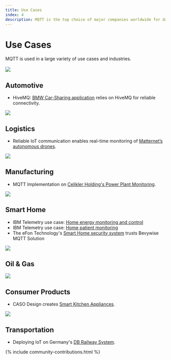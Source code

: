 ```yaml
---
title: Use Cases
index: 4
description: MQTT is the top choice of major companies worldwide for data exchange with constrained devices and server applications.
---
```


<div class="content-floating">
<h1>Use Cases</h1>
MQTT is used in a large variety of use cases and industries. 
<br/><br/>
   <section id="use-cases">
      <article class="use-case">
         <img src="{{ '/assets/img/automotive.jpg' | relative_url }}" class="use-case-img">
         <div class="use-case-description">
            <h2 id="automotive">Automotive</h2>
            <ul>
               <li>HiveMQ: <a href="https://www.hivemq.com/case-studies/bmw-mobility-services/">BMW Car-Sharing application</a> relies on HiveMQ for reliable connectivity.</li>
            </ul>
         </div>
      </article>
   <!-- Use Case Category -->
      <article class="use-case">
         <img src="{{ '/assets/img/logistics.jpg' | relative_url }}" class="use-case-img">
         <div class="use-case-description">
            <h2 id="logistics">Logistics</h2>
            <ul>
               <li>Reliable IoT communication enables real-time monitoring of <a href="https://www.hivemq.com/case-studies/matternet/">Matternet’s autonomous drones</a>.</li>
            </ul>
         </div>
      </article>
   <!-- Use Case Category -->
      <article class="use-case">
         <img src="{{ '/assets/img/manufacturing.jpg' | relative_url }}" class="use-case-img">
         <div class="use-case-description">
            <h2 id="manufacturing">Manufacturing</h2>
            <ul>
               <li>MQTT Implementation on <a href="https://www.bevywise.com/blog/iot-success-stories-mqtt-broker-celikler-holding/">Celikler Holding's Power Plant Monitoring</a>.</li>
            </ul>
         </div>
      </article>
   <!-- Use Case Category -->
      <article class="use-case">
         <img src="{{ '/assets/img/smart-home.jpg' | relative_url }}" class="use-case-img">
         <div class="use-case-description">
            <h2 id="smarthome">Smart Home</h2>
            <ul>
               <li>IBM Telemetry use case: <a href="https://www.ibm.com/support/knowledgecenter/en/SSFKSJ_8.0.0/com.ibm.mq.pro.doc/q002790_.htm">Home energy monitoring and control</a></li>
               <li>IBM Telemetry use case: <a href="https://www.ibm.com/support/knowledgecenter/en/SSFKSJ_8.0.0/com.ibm.mq.pro.doc/q002780_.htm">Home patient monitoring</a></li>
               <li>The eFon Technology's <a href="https://www.bevywise.com/blog/iot-home-security-system-mqtt-broker/">Smart Home security system</a> trusts Bevywise MQTT Solution</li>
            </ul>
         </div>
      </article>
   <!-- Use Case Category -->
      <article class="use-case">
         <img src="{{ '/assets/img/oil-and-gas.jpg' | relative_url }}" class="use-case-img">
         <div class="use-case-description">
            <h2 id="oil-gas">Oil &amp; Gas</h2>
         </div>
      </article>
   <!-- Use Case Category -->
      <article class="use-case">
         <img src="{{ '/assets/img/consumer-products.jpg' | relative_url }}" class="use-case-img">
         <div class="use-case-description">
            <h2 id="consumer-products">Consumer Products</h2>
            <ul>
               <li>CASO Design creates <a href="https://www.hivemq.com/case-studies/caso/">Smart Kitchen Appliances</a>.</li>
            </ul>
         </div>
      </article>
   <!-- Use Case Category -->
      <article class="use-case">
         <img src="{{ '/assets/img/transportation.jpg' | relative_url }}" class="use-case-img">
         <div class="use-case-description">
         <h2 id="transportation">Transportation</h2>
         <ul>
            <li>Deploying IoT on Germany's <a href="https://iot.eclipse.org/community/resources/case-studies/iot-on-railway-systems-db/">DB Railway System</a>.</li>
         </ul>
      </div>
      </article>
   </section>
</div>

{% include community-contributions.html %}

